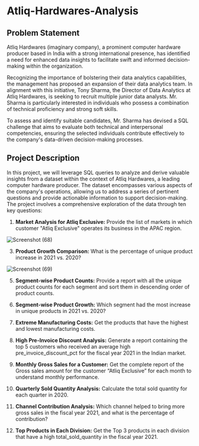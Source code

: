 
# Atliq-Hardwares-Analysis
## Problem Statement

Atliq Hardwares (imaginary company), a prominent computer hardware producer based in India with a strong international presence, has identified a need for enhanced data insights to facilitate swift and informed decision-making within the organization.

Recognizing the importance of bolstering their data analytics capabilities, the management has proposed an expansion of their data analytics team. In alignment with this initiative, Tony Sharma, the Director of Data Analytics at Atliq Hardwares, is seeking to recruit multiple junior data analysts. Mr. Sharma is particularly interested in individuals who possess a combination of technical proficiency and strong soft skills.

To assess and identify suitable candidates, Mr. Sharma has devised a SQL challenge that aims to evaluate both technical and interpersonal competencies, ensuring the selected individuals contribute effectively to the company's data-driven decision-making processes.

## Project Description

In this project, we will leverage SQL queries to analyze and derive valuable insights from a dataset within the context of Atliq Hardwares, a leading computer hardware producer. The dataset encompasses various aspects of the company's operations, allowing us to address a series of pertinent questions and provide actionable information to support decision-making. The project involves a comprehensive exploration of the data through ten key questions:

1. **Market Analysis for Atliq Exclusive:** Provide the list of markets in which customer "Atliq Exclusive" operates its business in the APAC region.

![Screenshot (68)](https://github.com/hashirbhatti/Atliq-Hardwares-Analysis/assets/77647802/86f59723-b8e2-4908-849a-f46fd188629a)

3. **Product Growth Comparison:** What is the percentage of unique product increase in 2021 vs. 2020?

![Screenshot (69)](https://github.com/hashirbhatti/Atliq-Hardwares-Analysis/assets/77647802/1e65d691-2a38-43f2-84ba-1f84ee8b8148)

5. **Segment-wise Product Counts:** Provide a report with all the unique product counts for each segment and sort them in descending order of product counts.

6. **Segment-wise Product Growth:** Which segment had the most increase in unique products in 2021 vs. 2020?

7. **Extreme Manufacturing Costs:** Get the products that have the highest and lowest manufacturing costs.

8. **High Pre-Invoice Discount Analysis:** Generate a report containing the top 5 customers who received an average high pre_invoice_discount_pct for the fiscal year 2021 in the Indian market.

9. **Monthly Gross Sales for a Customer:** Get the complete report of the Gross sales amount for the customer “Atliq Exclusive” for each month to understand monthly performance.

10. **Quarterly Sold Quantity Analysis:** Calculate the total sold quantity for each quarter in 2020.

11. **Channel Contribution Analysis:** Which channel helped to bring more gross sales in the fiscal year 2021, and what is the percentage of contribution?

12. **Top Products in Each Division:** Get the Top 3 products in each division that have a high total_sold_quantity in the fiscal year 2021.
